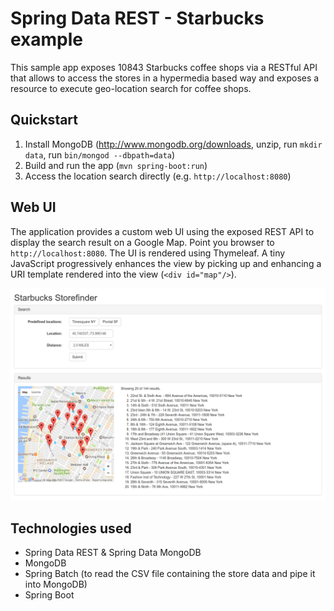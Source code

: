 # Spring Data REST - Starbucks example

This sample app exposes 10843 Starbucks coffee shops via a RESTful API that allows to access the stores in a hypermedia based way and exposes a resource to execute geo-location search for coffee shops.

## Quickstart

1. Install MongoDB (http://www.mongodb.org/downloads, unzip, run `mkdir data`, run `bin/mongod --dbpath=data`)
2. Build and run the app (`mvn spring-boot:run`)
3. Access the location search directly (e.g. `http://localhost:8080`)

## Web UI

The application provides a custom web UI using the exposed REST API to display the search result on a Google Map. Point you browser to `http://localhost:8080`. The UI is rendered using Thymeleaf. A tiny JavaScript progressively enhances the view by picking up and enhancing a URI template rendered into the view (`<div id="map"/>`).

![Starbucks Web UI](webui.png "Starbucks Web UI")
 
## Technologies used

- Spring Data REST & Spring Data MongoDB
- MongoDB
- Spring Batch (to read the CSV file containing the store data and pipe it into MongoDB)
- Spring Boot

